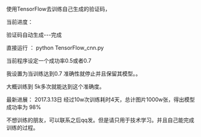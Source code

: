 
使用TensorFlow去训练自己生成的验证码，

当前进度：

验证码自动生成---完成


直接运行 ：
python TensorFlow_cnn.py

当前程序设定一个成功率0.5或者0.7

我设置为当训练达到0.7 准确性就停止并且保留其模型。。

大概训练到 5k多次就能达到这个准确度。

最新进展：
2017.3.13日
经过10w次训练耗时4天，总计图片1000w张，得出模型成功率为 98%

不想训练的朋友，可以联系之后qq发。但是请只用于技术学习。并且自己能完成训练的过程。
